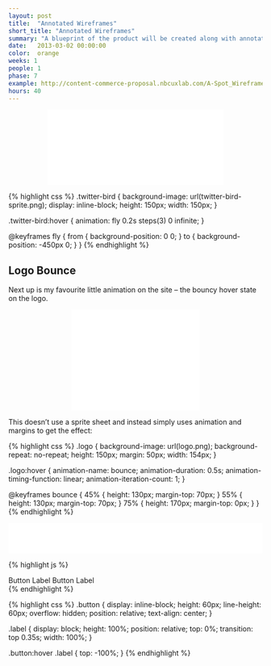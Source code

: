 ```yaml
---
layout: post
title:  "Annotated Wireframes"
short_title: "Annotated Wireframes"
summary: "A blueprint of the product will be created along with annotations mapping it to a content management system. This allows us to effectively communicate the functionality of the interface with developers and help them build the back-end system."
date:   2013-03-02 00:00:00
color:  orange
weeks: 1
people: 1
phase: 7
example: http://content-commerce-proposal.nbcuxlab.com/A-Spot_Wireframe_Annotations.pdf
hours: 40
---
```




<div style="margin: 0 auto; max-width: 350px; height: 150px; overflow: hidden;">
	<iframe style="border: none; display: inline-block; float: left;" name="twitter-bird" src="{{ site.url }}/lab/css3-animations/twitter.html" width="380px" height="150px" frameborder="0" scrolling="auto" name="twitter-bird"></iframe>
</div>

{% highlight css %}
.twitter-bird {
    background-image: url(twitter-bird-sprite.png);
    display: inline-block;
    height: 150px;
    width: 150px;
}

.twitter-bird:hover {
    animation: fly 0.2s steps(3) 0 infinite;
}

@keyframes fly {
    from { background-position: 0 0; }
    to { background-position: -450px 0; }
}
{% endhighlight %}

## Logo Bounce

Next up is my favourite little animation on the site – the bouncy hover state on the logo.

<div style="margin: 0 auto; max-width: 254px; height: 200px; overflow: hidden;">
	<iframe style="overflow: hidden; border: none; display: inline-block; float: left;" name="logo" src="{{ site.url }}/lab/css3-animations/logo.html" width="254px" height="200px" frameborder="0" scrolling="auto" name="logo"></iframe>
</div>

This doesn’t use a sprite sheet and instead simply uses animation and margins to get the effect:

{% highlight css %}
.logo {
    background-image: url(logo.png);
    background-repeat: no-repeat;
    height: 150px;
    margin: 50px;
    width: 154px;
}

.logo:hover {
    animation-name: bounce;
    animation-duration: 0.5s;
    animation-timing-function: linear;
    animation-iteration-count: 1;
}

@keyframes bounce {
    45% {
        height: 130px;
        margin-top: 70px;
    }
    55% {
        height: 130px;
        margin-top: 70px;
    }
    75% {
        height: 170px;
        margin-top: 0px;
    }
}
{% endhighlight %}


<div style="margin: 0 auto; width: 100%; height: 60px; overflow: hidden;">
	<iframe style="overflow: hidden; border: none; display: inline-block; float: left;" name="button" src="{{ site.url }}/lab/css3-animations/button.html" width="100%" height="60px" frameborder="0" scrolling="auto" name="button"></iframe>
</div>



{% highlight js %}
<div class="button">
    <span class="label">Button Label</span>
    <span class="label">Button Label</span>
</div>
{% endhighlight %}


{% highlight css %}
.button {
    display: inline-block;
    height: 60px;
    line-height: 60px;
    overflow: hidden;
    position: relative;
    text-align: center;
}

.label {
    display: block;
    height: 100%;
    position: relative;
    top: 0%;
    transition: top 0.35s;
    width: 100%;
}

.button:hover .label {
    top: -100%;
}
{% endhighlight %}


